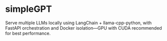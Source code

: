# simpleGPT
Serve multiple LLMs locally using LangChain + llama-cpp-python, with FastAPI orchestration and Docker isolation—GPU with CUDA recommended for best performance.

